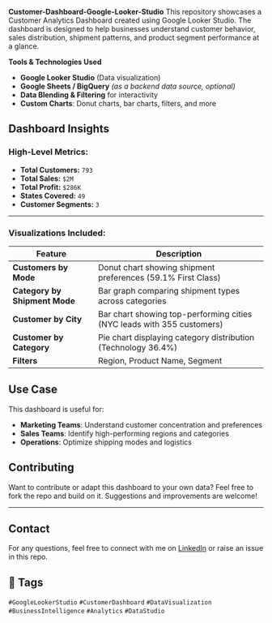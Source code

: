 **Customer-Dashboard-Google-Looker-Studio**
This repository showcases a Customer Analytics Dashboard created using Google Looker Studio. The dashboard is designed to help businesses understand customer behavior, sales distribution, shipment patterns, and product segment performance at a glance.

 **Tools & Technologies Used**

* **Google Looker Studio** (Data visualization)
* **Google Sheets / BigQuery** *(as a backend data source, optional)*
* **Data Blending & Filtering** for interactivity
* **Custom Charts**: Donut charts, bar charts, filters, and more
  
##  Dashboard Insights

###  High-Level Metrics:

* **Total Customers:** `793`
* **Total Sales:** `$2M`
* **Total Profit:** `$286K`
* **States Covered:** `49`
* **Customer Segments:** `3`

---

###  Visualizations Included:

| Feature                       | Description                                                            |
| ----------------------------- | ---------------------------------------------------------------------- |
| **Customers by Mode**         | Donut chart showing shipment preferences (59.1% First Class)           |
| **Category by Shipment Mode** | Bar graph comparing shipment types across categories                   |
| **Customer by City**          | Bar chart showing top-performing cities (NYC leads with 355 customers) |
| **Customer by Category**      | Pie chart displaying category distribution (Technology 36.4%)          |
| **Filters**                   | Region, Product Name, Segment                                          |

##  Use Case

This dashboard is useful for:

* **Marketing Teams**: Understand customer concentration and preferences
* **Sales Teams**: Identify high-performing regions and categories
* **Operations**: Optimize shipping modes and logistics

##  Contributing

Want to contribute or adapt this dashboard to your own data?
Feel free to fork the repo and build on it. Suggestions and improvements are welcome!

---

##  Contact

For any questions, feel free to connect with me on [LinkedIn](https://www.linkedin.com/in/collins-o-ab84b024a/) or raise an issue in this repo.


## 📌 Tags

`#GoogleLookerStudio` `#CustomerDashboard` `#DataVisualization` `#BusinessIntelligence` `#Analytics` `#DataStudio`
